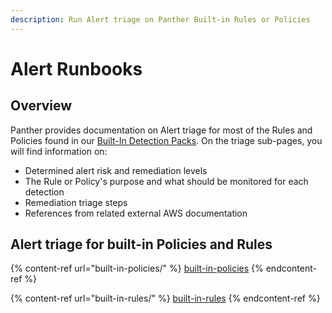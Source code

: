 ```yaml
---
description: Run Alert triage on Panther Built-in Rules or Policies
---
```


# Alert Runbooks

## Overview

Panther provides documentation on Alert triage for most of the Rules and Policies found in our [Built-In Detection Packs](../../detection-packs.md#panther-built-in-detection-packs). On the triage sub-pages, you will find information on:

* Determined alert risk and remediation levels
* The Rule or Policy's purpose and what should be monitored for each detection
* Remediation triage steps
* References from related external AWS documentation

## Alert triage for built-in Policies and Rules

{% content-ref url="built-in-policies/" %}
[built-in-policies](built-in-policies/)
{% endcontent-ref %}

{% content-ref url="built-in-rules/" %}
[built-in-rules](built-in-rules/)
{% endcontent-ref %}
